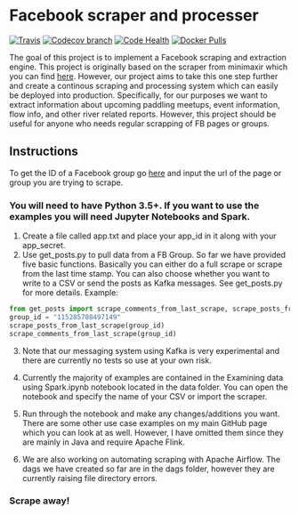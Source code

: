 # Facebook scraper and processer
[![Travis](https://travis-ci.org/isaacmg/fb_scraper.svg?branch=master)](https://travis-ci.org/isaacmg/fb_scraper)
[![Codecov branch](https://img.shields.io/codecov/c/github/isaacmg/fb_scraper.svg)]()
[![Code Health](https://landscape.io/github/isaacmg/fb_scraper/master/landscape.svg?style=flat)](https://landscape.io/github/isaacmg/fb_scraper/master)
[![Docker Pulls](https://img.shields.io/docker/pulls/paddlesoft/fb-scraping.svg)](https://hub.docker.com/r/paddlesoft/fb-scraping/)

The goal of this project is to implement a Facebook scraping and extraction engine. This project is originally based on the scraper from minimaxir which you can find [here](https://github.com/minimaxir/facebook-page-post-scraper). However, our project aims to take this one step further and create a continous scraping and processing system which can easily be deployed into production. Specifically, for our purposes we want to extract information about upcoming paddling meetups, event information, flow info, and other river related reports. However, this project should be useful for anyone who needs regular scrapping of FB pages or groups.

## Instructions

To get the ID of a Facebook group go [here](https://lookup-id.com) and input the url of the page or group you are trying to scrape.

### You will need to have Python 3.5+. If you want to use the examples you will need Jupyter Notebooks and Spark.

1. Create a file called app.txt and place your app_id in it along with your app_secret.
2. Use get_posts.py to pull data from a FB Group. So far we have provided five basic functions. Basically you can either do a full scrape or scrape from the last time stamp. You can also choose whether you want to write to a CSV or send the posts as Kafka messages. See get_posts.py for more details.
Example:
```python
from get_posts import scrape_comments_from_last_scrape, scrape_posts_from_last_scrape
group_id = "115285708497149"
scrape_posts_from_last_scrape(group_id)
scrape_comments_from_last_scrape(group_id)
```
3. Note that our messaging system using Kafka is very experimental and there are currently no tests so use at your own risk.

4. Currently the majority of examples are contained in the Examining data using Spark.ipynb notebook located in the data folder. You can open the notebook and specify the name of your CSV or import the scraper.

5. Run through the notebook and make any changes/additions you want. There are some other use case examples on my main GitHub page which you can look at as well. However, I have omitted them since they are mainly in Java and require Apache Flink.

6. We are also working on automating scraping with Apache Airflow. The dags we have created so far are in the dags folder, however they are currently raising file directory errors.

### Scrape away!
